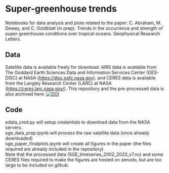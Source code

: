 # Super-greenhouse trends

Notebooks for data analysis and plots related to the paper: 
C. Abraham, M. Dewey, and C. Goldblatt (in prep). Trends in the occurrence and strength of super-greenhouse conditions over tropical oceans. Geophysical Research Letters. 

## Data

Satellite data is available freely for download: AIRS data is available from The Goddard Earth Sciences Data and Information Services Center (GES-DISC) at NASA (https://disc.gsfc.nasa.gov), and CERES data is available from the Langley Research Center (LARC) at NASA (https://ceres.larc.nasa.gov/). This repository and the pre-processed data is also archived here: [![DOI](https://zenodo.org/badge/DOI/10.5281/zenodo.15527946.svg)](https://doi.org/10.5281/zenodo.15527946)

## Code

edata_cred.py will setup credentials to download data from the NASA servers.  
sge_data_prep.ipynb will process the raw satellite data (once already downloaded)  
sge_paper_finalplots.ipynb will create all figures in the paper (the files required are already included in the repository)  
Note that the processed data (SGE_timeseries_2002_2023_v7.nc) and some CERES files required to make the figures are hosted on zenodo, but are too large to be included on github.
